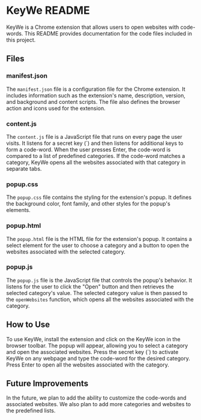 KeyWe README
============

KeyWe is a Chrome extension that allows users to open websites with code-words. This README provides documentation for the code files included in this project.

Files
-----

### manifest.json

The `manifest.json` file is a configuration file for the Chrome extension. It includes information such as the extension's name, description, version, and background and content scripts. The file also defines the browser action and icons used for the extension.

### content.js

The `content.js` file is a JavaScript file that runs on every page the user visits. It listens for a secret key (`) and then listens for additional keys to form a code-word. When the user presses Enter, the code-word is compared to a list of predefined categories. If the code-word matches a category, KeyWe opens all the websites associated with that category in separate tabs.

### popup.css

The `popup.css` file contains the styling for the extension's popup. It defines the background color, font family, and other styles for the popup's elements.

### popup.html

The `popup.html` file is the HTML file for the extension's popup. It contains a select element for the user to choose a category and a button to open the websites associated with the selected category.

### popup.js

The `popup.js` file is the JavaScript file that controls the popup's behavior. It listens for the user to click the "Open" button and then retrieves the selected category's value. The selected category value is then passed to the `openWebsites` function, which opens all the websites associated with the category.

How to Use
----------

To use KeyWe, install the extension and click on the KeyWe icon in the browser toolbar. The popup will appear, allowing you to select a category and open the associated websites. Press the secret key (`) to activate KeyWe on any webpage and type the code-word for the desired category. Press Enter to open all the websites associated with the category.

Future Improvements
-------------------

In the future, we plan to add the ability to customize the code-words and associated websites. We also plan to add more categories and websites to the predefined lists.
